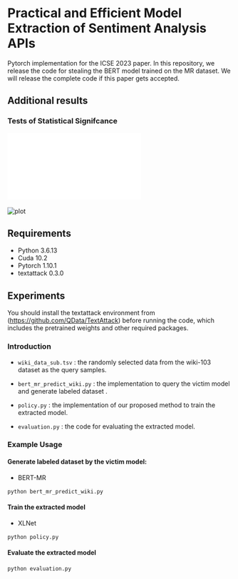 # Practical and Efficient Model Extraction of Sentiment Analysis APIs
Pytorch implementation for the ICSE 2023 paper. In this repository, we release the code for stealing the BERT model trained on the MR dataset. We will release the complete code if this paper gets accepted. 

## Additional results
### Tests of Statistical Signifcance

![plot](./img/appendix.pdf)

![plot](./img/plot.png)



## Requirements

- Python 3.6.13
- Cuda 10.2
- Pytorch 1.10.1
- textattack 0.3.0

## Experiments

You should install the textattack environment from (https://github.com/QData/TextAttack) before running the code, which includes the pretrained weights and other required packages.

### Introduction

- `wiki_data_sub.tsv` : the randomly selected data from the wiki-103 dataset as the query samples.

- `bert_mr_predict_wiki.py` : the implementation to query the victim model and generate labeled dataset .

- `policy.py` : the implementation of our proposed method to train the extracted model.

- `evaluation.py` : the code for evaluating the extracted model.

  

### Example Usage

#### Generate labeled dataset by the victim model:

- BERT-MR

```
python bert_mr_predict_wiki.py
```

#### Train the extracted model

- XLNet

```
python policy.py
```

#### Evaluate the extracted model

```
python evaluation.py
```
